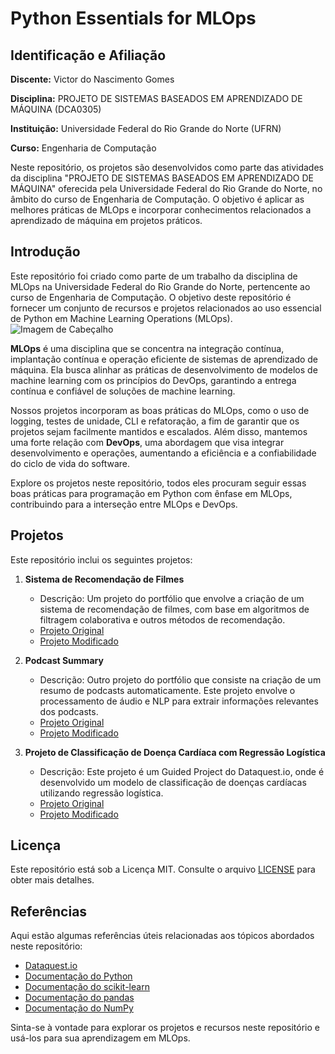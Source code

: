 # Python Essentials for MLOps
## Identificação e Afiliação

**Discente:** Victor do Nascimento Gomes

**Disciplina:** PROJETO DE SISTEMAS BASEADOS EM APRENDIZADO DE MÁQUINA (DCA0305)

**Instituição:** Universidade Federal do Rio Grande do Norte (UFRN)

**Curso:** Engenharia de Computação

Neste repositório, os projetos são desenvolvidos como parte das atividades da disciplina "PROJETO DE SISTEMAS BASEADOS EM APRENDIZADO DE MÁQUINA" oferecida pela Universidade Federal do Rio Grande do Norte, no âmbito do curso de Engenharia de Computação. O objetivo é aplicar as melhores práticas de MLOps e incorporar conhecimentos relacionados a aprendizado de máquina em projetos práticos.


## Introdução
Este repositório foi criado como parte de um trabalho da disciplina de MLOps na Universidade Federal do Rio Grande do Norte, pertencente ao curso de Engenharia de Computação. O objetivo deste repositório é fornecer um conjunto de recursos e projetos relacionados ao uso essencial de Python em Machine Learning Operations (MLOps).
![Imagem de Cabeçalho]([URL_DA_IMAGEM](https://github.com/VictorNGomes/mlops2023/blob/main/images/mlops.png))

**MLOps** é uma disciplina que se concentra na integração contínua, implantação contínua e operação eficiente de sistemas de aprendizado de máquina. Ela busca alinhar as práticas de desenvolvimento de modelos de machine learning com os princípios do DevOps, garantindo a entrega contínua e confiável de soluções de machine learning.

Nossos projetos incorporam as boas práticas do MLOps, como o uso de logging, testes de unidade, CLI e refatoração, a fim de garantir que os projetos sejam facilmente mantidos e escalados. Além disso, mantemos uma forte relação com **DevOps**, uma abordagem que visa integrar desenvolvimento e operações, aumentando a eficiência e a confiabilidade do ciclo de vida do software.

Explore os projetos neste repositório, todos eles procuram seguir essas boas práticas para programação em Python com ênfase em MLOps, contribuindo para a interseção entre MLOps e DevOps.


## Projetos
Este repositório inclui os seguintes projetos:

1. **Sistema de Recomendação de Filmes**
   - Descrição: Um projeto do portfólio que envolve a criação de um sistema de recomendação de filmes, com base em algoritmos de filtragem colaborativa e outros métodos de recomendação.
   - [Projeto Original](https://github.com/dataquestio/project-walkthroughs/blob/master/movie_recs/movie_recommendations.ipynb)
   - [Projeto Modificado](https://github.com/VictorNGomes/mlops2023/tree/main/Python_Essentials_for_MLOps/Project_01)

2. **Podcast Summary**
   - Descrição: Outro projeto do portfólio que consiste na criação de um resumo de podcasts automaticamente. Este projeto envolve o processamento de áudio e NLP para extrair informações relevantes dos podcasts.
   - [Projeto Original](https://github.com/dataquestio/project-walkthroughs/tree/master/podcast_summary)
   - [Projeto Modificado](https://github.com/VictorNGomes/mlops2023/tree/main/Python_Essentials_for_MLOps/Project_02)

3. **Projeto de Classificação de Doença Cardíaca com Regressão Logística**
   - Descrição: Este projeto é um Guided Project do Dataquest.io, onde é desenvolvido um modelo de classificação de doenças cardíacas utilizando regressão logística.
   - [Projeto Original](https://github.com/dataquestio/solutions/blob/master/Mission735Solutions.ipynb)
   - [Projeto Modificado](https://github.com/VictorNGomes/mlops2023/tree/main/Python_Essentials_for_MLOps/Project_03)
## Licença
Este repositório está sob a Licença MIT. Consulte o arquivo [LICENSE](https://opensource.org/license/mit/) para obter mais detalhes.

## Referências
Aqui estão algumas referências úteis relacionadas aos tópicos abordados neste repositório:

- [Dataquest.io](https://www.dataquest.io/)
- [Documentação do Python](https://docs.python.org/)
- [Documentação do scikit-learn](https://scikit-learn.org/stable/documentation.html)
- [Documentação do pandas](https://pandas.pydata.org/docs/)
- [Documentação do NumPy](https://numpy.org/doc/)

Sinta-se à vontade para explorar os projetos e recursos neste repositório e usá-los para sua aprendizagem em MLOps.
